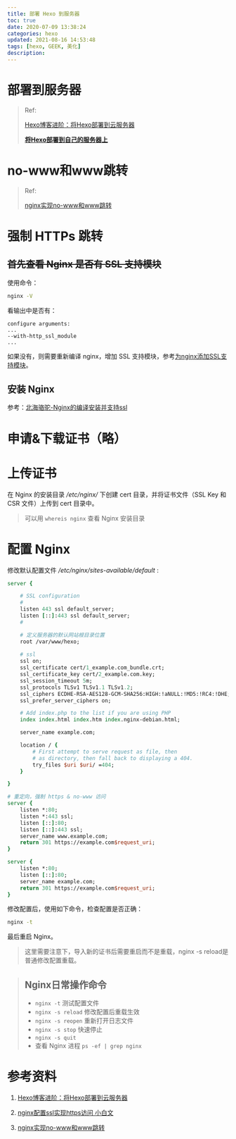 ```yaml
---
title: 部署 Hexo 到服务器
toc: true
date: 2020-07-09 13:38:24
categories: hexo
updated: 2021-08-16 14:53:48
tags: [hexo, GEEK, 美化]
description:
---
```


# 部署到服务器

> Ref:
>
> [Hexo博客进阶：将Hexo部署到云服务器](https://qianfanguojin.github.io/2020/03/03/Hexo博客进阶：将Hexo部署到云服务器/)
>
> [**将Hexo部署到自己的服务器上**](https://www.cnblogs.com/jie-fang/p/13445939.html)

# no-www和www跳转

> Ref:
>
> [nginx实现no-www和www跳转](https://www.jianshu.com/p/cec753473ec9)

# 强制 HTTPs 跳转

## ~~首先查看 Nginx 是否有 SSL 支持模块~~

使用命令：

~~~bash
nginx -V
~~~

看输出中是否有：

~~~
configure arguments:
...
--with-http_ssl_module
...
~~~

如果没有，则需要重新编译 nginx，增加 SSL 支持模块，参考[为nginx添加SSL支持模块](https://www.codelast.com/原创-为nginx添加ssl支持模块/)。

## 安装 Nginx

参考：[北海骆驼-Nginx的编译安装并支持ssl](https://blog.csdn.net/qq_40015566/article/details/90169882)

# 申请&下载证书（略）

# 上传证书

在 Nginx 的安装目录 */etc/nginx/* 下创建 cert 目录，并将证书文件（SSL Key 和 CSR 文件）上传到 cert 目录中。

> 可以用 `whereis nginx` 查看 Nginx 安装目录

# 配置 Nginx

修改默认配置文件 */etc/nginx/sites-available/default* :

~~~tcl
server {

    # SSL configuration
    #
    listen 443 ssl default_server;
    listen [::]:443 ssl default_server;
    #

    # 定义服务器的默认网站根目录位置
    root /var/www/hexo;
    
    # ssl
    ssl on;
    ssl_certificate cert/1_example.com_bundle.crt;
    ssl_certificate_key cert/2_example.com.key;
    ssl_session_timeout 5m;
    ssl_protocols TLSv1 TLSv1.1 TLSv1.2;
    ssl_ciphers ECDHE-RSA-AES128-GCM-SHA256:HIGH:!aNULL:!MD5:!RC4:!DHE;
    ssl_prefer_server_ciphers on;

    # Add index.php to the list if you are using PHP
    index index.html index.htm index.nginx-debian.html;

    server_name example.com;

    location / {
        # First attempt to serve request as file, then
        # as directory, then fall back to displaying a 404.
        try_files $uri $uri/ =404;
    }

}

# 重定向，强制 https & no-www 访问
server {
    listen *:80;
    listen *:443 ssl; 
    listen [::]:80;
    listen [::]:443 ssl; 
    server_name www.example.com;
    return 301 https://example.com$request_uri;
}

server {
    listen *:80;
    listen [::]:80;
    server_name example.com;
    return 301 https://example.com$request_uri;
}
~~~

修改配置后，使用如下命令，检查配置是否正确：

~~~bash
nginx -t
~~~

最后重启 Nginx。

<!--more-->

> 这里需要注意下，导入新的证书后需要重启而不是重载，nginx -s reload是普通修改配置重载。

> ## Nginx日常操作命令
>
> - `nginx -t` 测试配置文件
> - `nginx -s reload` 修改配置后重载生效
> - `nginx -s reopen` 重新打开日志文件
> - `nginx -s stop` 快速停止
> - `nginx -s quit`
> - 查看 Nginx 进程 `ps -ef | grep nginx`

# 参考资料

1. [Hexo博客进阶：将Hexo部署到云服务器](https://qianfanguojin.github.io/2020/03/03/Hexo博客进阶：将Hexo部署到云服务器/)

2. [nginx配置ssl实现https访问 小白文](https://juejin.im/post/5c0144036fb9a04a102f046a)
3. [nginx实现no-www和www跳转](https://www.jianshu.com/p/cec753473ec9)









